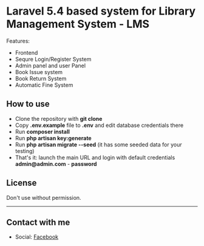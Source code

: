 # Laravel 5.4 based system for Library Management System - LMS

Features:
- Frontend
- Sequre Login/Register System
- Admin panel and user Panel
- Book Issue system
- Book Return System
- Automatic Fine System

## How to use

- Clone the repository with __git clone__
- Copy __.env.example__ file to __.env__ and edit database credentials there
- Run __composer install__
- Run __php artisan key:generate__
- Run __php artisan migrate --seed__ (it has some seeded data for your testing)
- That's it: launch the main URL and login with default credentials __admin@admin.com__ - __password__

## License

Don't use without permission.

---

## Contact with me

- Social: [Facebook](https://facebook.com/tarifhossaintony01728867397)
